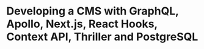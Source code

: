 # Developing a CMS with GraphQL, Apollo, Next.js, React Hooks, Context API, Thriller and PostgreSQL
